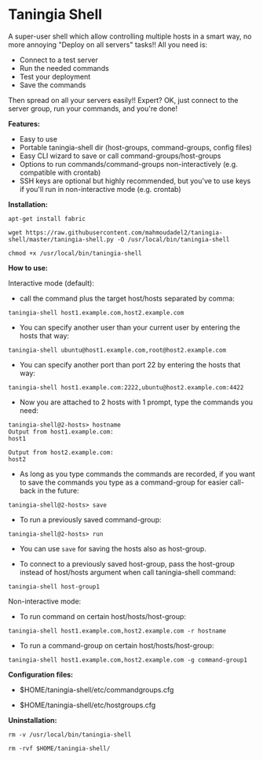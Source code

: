 Taningia Shell
==============
A super-user shell which allow controlling multiple hosts in a smart way, no more annoying "Deploy on all servers" tasks!!
All you need is:
* Connect to a test server
* Run the needed commands
* Test your deployment
* Save the commands

Then spread on all your servers easily!!
Expert? OK, just connect to the server group, run your commands, and you're done!

**Features:**

* Easy to use
* Portable taningia-shell dir (host-groups, command-groups, config files)
* Easy CLI wizard to save or call command-groups/host-groups
* Options to run commands/command-groups non-interactively (e.g. compatible with crontab)
* SSH keys are optional but highly recommended, but you've to use keys if you'll run in non-interactive mode (e.g. crontab)

**Installation:**

`apt-get install fabric`

`wget https://raw.githubusercontent.com/mahmoudadel2/taningia-shell/master/taningia-shell.py -O /usr/local/bin/taningia-shell`

`chmod +x /usr/local/bin/taningia-shell`

**How to use:**

Interactive mode (default):

* call the command plus the target host/hosts separated by comma:

`taningia-shell host1.example.com,host2.example.com`

* You can specify another user than your current user by entering the hosts that way:

`taningia-shell ubuntu@host1.example.com,root@host2.example.com`

* You can specify another port than port 22 by entering the hosts that way:

`taningia-shell host1.example.com:2222,ubuntu@host2.example.com:4422`

* Now you are attached to 2 hosts with 1 prompt, type the commands you need:

```
taningia-shell@2-hosts> hostname
Output from host1.example.com:
host1

Output from host2.example.com:
host2

```

* As long as you type commands the commands are recorded, if you want to save the commands you type as a command-group for easier call-back in the future:

`taningia-shell@2-hosts> save`

* To run a previously saved command-group:

`taningia-shell@2-hosts> run`

* You can use `save` for saving the hosts also as host-group.

* To connect to a previously saved host-group, pass the host-group instead of host/hosts argument when call taningia-shell command:

`taningia-shell host-group1`

Non-interactive mode:

* To run command on certain host/hosts/host-group:

`taningia-shell host1.example.com,host2.example.com -r hostname`

* To run a command-group on certain host/hosts/host-group:

`taningia-shell host1.example.com,host2.example.com -g command-group1`

**Configuration files:**

* $HOME/taningia-shell/etc/commandgroups.cfg

* $HOME/taningia-shell/etc/hostgroups.cfg

**Uninstallation:**

`rm -v /usr/local/bin/taningia-shell`

`rm -rvf $HOME/taningia-shell/`
